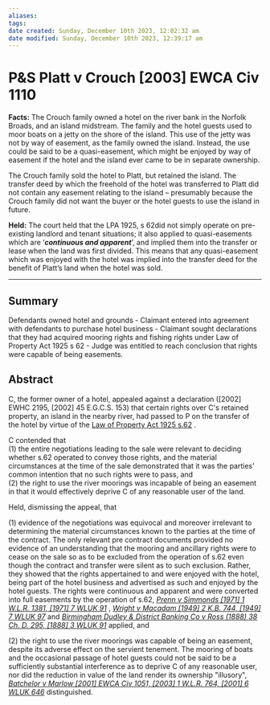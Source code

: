 ```yaml
---
aliases: 
tags: 
date created: Sunday, December 10th 2023, 12:02:32 am
date modified: Sunday, December 10th 2023, 12:39:17 am
---
```


# P&S Platt v Crouch [2003] EWCA Civ 1110

**Facts:** The Crouch family owned a hotel on the river bank in the Norfolk Broads, and an island midstream. The family and the hotel guests used to moor boats on a jetty on the shore of the island. This use of the jetty was not by way of easement, as the family owned the island. Instead, the use could be said to be a quasi-easement, which might be enjoyed by way of easement if the hotel and the island ever came to be in separate ownership.

The Crouch family sold the hotel to Platt, but retained the island. The transfer deed by which the freehold of the hotel was transferred to Platt did not contain any easement relating to the island – presumably because the Crouch family did not want the buyer or the hotel guests to use the island in future.

**Held:** The court held that the LPA 1925, s 62did not simply operate on pre-existing landlord and tenant situations; it also applied to quasi-easements which are ‘**_continuous and apparent_**’, and implied them into the transfer or lease when the land was first divided. This means that any quasi-easement which was enjoyed with the hotel was implied into the transfer deed for the benefit of Platt’s land when the hotel was sold.

---

## Summary

Defendants owned hotel and grounds - Claimant entered into agreement with defendants to purchase hotel business - Claimant sought declarations that they had acquired mooring rights and fishing rights under Law of Property Act 1925 s 62 - Judge was entitled to reach conclusion that rights were capable of being easements.

## Abstract

C, the former owner of a hotel, appealed against a declaration ([2002] EWHC 2195, [2002] 45 E.G.C.S. 153) that certain rights over C's retained property, an island in the nearby river, had passed to P on the transfer of the hotel by virtue of the [Law of Property Act 1925 s.62](https://uk.westlaw.com/Document/I38E0B640E44811DA8D70A0E70A78ED65/View/FullText.html?originationContext=document&transitionType=DocumentItem&ppcid=328551393d14415b904d27af95fa5e66&contextData=(sc.Default)) .

C contended that  
(1) the entire negotiations leading to the sale were relevant to deciding whether s.62 operated to convey those rights, and the material circumstances at the time of the sale demonstrated that it was the parties' common intention that no such rights were to pass, and  
(2) the right to use the river moorings was incapable of being an easement in that it would effectively deprive C of any reasonable user of the land.

Held, dismissing the appeal, that

(1) evidence of the negotiations was equivocal and moreover irrelevant to determining the material circumstances known to the parties at the time of the contract. The only relevant pre contract documents provided no evidence of an understanding that the mooring and ancillary rights were to cease on the sale so as to be excluded from the operation of s.62 even though the contract and transfer were silent as to such exclusion. Rather, they showed that the rights appertained to and were enjoyed with the hotel, being part of the hotel business and advertised as such and enjoyed by the hotel guests. The rights were continuous and apparent and were converted into full easements by the operation of s.62, _[Prenn v Simmonds [1971] 1 W.L.R. 1381, [1971] 7 WLUK 91](https://uk.westlaw.com/Document/I28865D10E42811DA8FC2A0F0355337E9/View/FullText.html?originationContext=document&transitionType=DocumentItem&ppcid=328551393d14415b904d27af95fa5e66&contextData=(sc.Default))_ , _[Wright v Macadam [1949] 2 K.B. 744, [1949] 7 WLUK 97](https://uk.westlaw.com/Document/I0A0D0B30E42911DA8FC2A0F0355337E9/View/FullText.html?originationContext=document&transitionType=DocumentItem&ppcid=328551393d14415b904d27af95fa5e66&contextData=(sc.Default))_ and _[Birmingham Dudley & District Banking Co v Ross (1888) 38 Ch. D. 295, [1888] 3 WLUK 91](https://uk.westlaw.com/Document/I752C35A0E42711DA8FC2A0F0355337E9/View/FullText.html?originationContext=document&transitionType=DocumentItem&ppcid=328551393d14415b904d27af95fa5e66&contextData=(sc.Default))_ applied, and

(2) the right to use the river moorings was capable of being an easement, despite its adverse effect on the servient tenement. The mooring of boats and the occasional passage of hotel guests could not be said to be a sufficiently substantial interference as to deprive C of any reasonable user, nor did the reduction in value of the land render its ownership "illusory", _[Batchelor v Marlow [2001] EWCA Civ 1051, [2003] 1 W.L.R. 764, [2001] 6 WLUK 646](https://uk.westlaw.com/Document/I70396CC0E42711DA8FC2A0F0355337E9/View/FullText.html?originationContext=document&transitionType=DocumentItem&ppcid=328551393d14415b904d27af95fa5e66&contextData=(sc.Default))_ distinguished.
